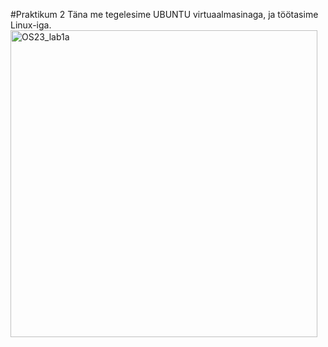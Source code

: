 #Praktikum 2
Täna me tegelesime UBUNTU virtuaalmasinaga, ja töötasime Linux-iga.
<img width="491" alt="OS23_lab1a" src="">

